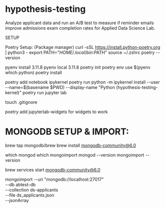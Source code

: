 # hypothesis-testing
Analyze applicant data and run an A/B test to measure if reminder emails improve admissions exam completion rates for Applied Data Science Lab.

SETUP 

Poetry Setup: (Package manager)
curl -sSL https://install.python-poetry.org | python3 -
export PATH="$HOME/.local/bin:$PATH"
source ~/.zshrc
poetry --version

pyenv install 3.11.8
pyenv local 3.11.8
poetry init
poetry env use $(pyenv which python)
poetry install

poetry add notebook ipykernel
poetry run python -m ipykernel install --user --name=$(basename $PWD) --display-name "Python (hypothesis-testing-kernel)"
poetry run jupyter lab

touch .gitignore

poetry add jupyterlab-widgets for widgets to work

MONGODB SETUP & IMPORT:
=======================
brew tap mongodb/brew
brew install mongodb-community@6.0

which mongod
which mongoimport
mongod --version
mongoimport --version

brew services start mongodb-community@6.0


mongoimport --uri "mongodb://localhost:27017" \
  --db abtest-db \
  --collection ds-applicants \
  --file ds_applicants.json \
  --jsonArray